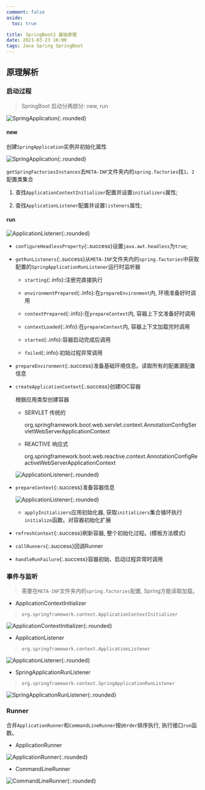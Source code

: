 ```yaml
---
comment: false
aside:
  toc: true

title: SpringBoot2 基础原理
date: 2021-03-23 16:00
tags: Java Spring SpringBoot
---
```


## 原理解析

### 启动过程

> SpringBoot 启动分两部分: new, run

![SpringApplication](https://cloudland.github.io/assets/images/202103/springboot-10.png){:.rounded}

#### new

创建`SpringApplication`实例并初始化属性

![SpringApplication](https://cloudland.github.io/assets/images/202103/springboot-11.png){:.rounded}

`getSpringFactoriesInstances`去`META-INF`文件夹内的`spring.factories`找`1`、`2`配置类集合

1. 查找`ApplicationContextInitializer`配置并设置`initializers`属性;

2. 查找`ApplicationListener`配置并设置`listeners`属性;

#### run

![ApplicationListener](https://cloudland.github.io/assets/images/202103/springboot-12.png){:.rounded}

* `configureHeadlessProperty`{:.success}设置`java.awt.headless`为`true`;

* `getRunListeners`{:.success}从`META-INF`文件夹内的`spring.factories`中获取配置的`SpringApplicationRunListener`运行时监听器

    * `starting`{:.info}:注册完直接执行

    * `environmentPrepared`{:.info}:在`prepareEnvironment`内, 环境准备好时调用

    * `contextPrepared`{:.info}:在`prepareContext`内, 容器上下文准备好时调用

    * `contextLoaded`{:.info}:在`prepareContext`内, 容器上下文加载完时调用
 
    * `started`{:.info}:容器启动完成后调用

    * `failed`{:.info}:初始过程异常调用

* `prepareEnvironment`{:.success}准备基础环境信息。读取所有的配置源配置信息

* `createApplicationContext`{:.success}创建IOC容器

    根据应用类型创建容器

    * SERVLET 传统的

        org.springframework.boot.web.servlet.context.AnnotationConfigServletWebServerApplicationContext

    * REACTIVE 响应式

        org.springframework.boot.web.reactive.context.AnnotationConfigReactiveWebServerApplicationContext

    ![ApplicationListener](https://cloudland.github.io/assets/images/202103/springboot-13.png){:.rounded}

    
* `prepareContext`{:.success}准备容器信息

    ![ApplicationListener](https://cloudland.github.io/assets/images/202103/springboot-14.png){:.rounded}

    * `applyInitializers`应用初始化器, 获取`initializers`集合循环执行`initialize`函数。对容器初始化扩展

* `refreshContext`{:.success}刷新容器, 整个初始化过程。(模板方法模式)

* `callRunners`{:.success}回调Runner

* `handleRunFailure`{:.success}容器初始、启动过程异常时调用


### 事件与监听

> 需要在`META-INF`文件夹内的`spring.factories`配置, Spring方能读取加载。

* ApplicationContextInitializer

> `org.springframework.context.ApplicationContextInitializer`

![ApplicationContextInitializer](https://cloudland.github.io/assets/images/202103/springboot-02.png){:.rounded}


* ApplicationListener

> `org.springframework.context.ApplicationListener`

![ApplicationListener](https://cloudland.github.io/assets/images/202103/springboot-01.png){:.rounded}


* SpringApplicationRunListener

> `org.springframework.context.SpringApplicationRunListener`

![SpringApplicationRunListener](https://cloudland.github.io/assets/images/202103/springboot-03.png){:.rounded}

### Runner

合并`ApplicationRunner`和`CommandLineRunner`按`@Order`排序执行, 执行接口`run`函数。

* ApplicationRunner

![ApplicationRunner](https://cloudland.github.io/assets/images/202103/springboot-04.png){:.rounded}

* CommandLineRunner

![CommandLineRunner](https://cloudland.github.io/assets/images/202103/springboot-05.png){:.rounded}

